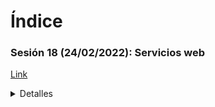 # Índice

### Sesión 18 (24/02/2022): Servicios web
[Link](https://drive.google.com/file/d/15wzEfJ-G2oBWXjs795DHZbED9rBBsdWC/view?usp=sharing)

<details>
	<summary markdown="span">Detalles</summary>
Ejercicios a realizar:

- Realiza todas las actividades de la Sesión 17.
- Estudia exhaustivamente los conceptos de servicio web, REST y HTTP Restful API.
- Completa la tarea de la Unidad 5.
- Intenta realizar la actividad 2 (rutas y controladores) de Laravel de la tarea de la Unidad 4 ya que se verá en la sesión 19 y el aprendizaje será más efectivo.
</details>
